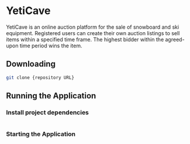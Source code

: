 # YetiCave

YetiCave is an online auction platform for the sale of snowboard and ski equipment. Registered users can create their own auction listings to sell items within a specified time frame. The highest bidder within the agreed-upon time period wins the item.

## Downloading

```bash
git clone {repository URL}
```

## Running the Application

### Install project dependencies

```bash

```

### Starting the Application

```bash

```
